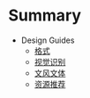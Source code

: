 # Summary

* Design Guides
	* [格式](format.md)
	* [视觉识别](VI.md)
	* [文风文体](style.md)
	* [资源推荐](resources.md)